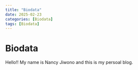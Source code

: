 ```yaml
---
title: "Biodata"
date: 2025-02-23 
categories: [Biodata]
tags: [Biodata]
---
```


# Biodata

Hello!! My name is Nancy Jiwono and this is my persoal blog.